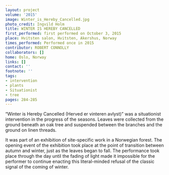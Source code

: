 ```yaml
---
layout: project
volume: '2015'
image: Winter_is_Hereby_Cancelled.jpg
photo_credit: Ingvild Holm
title: WINTER IS HEREBY CANCELLED
first_performed: first performed on October 3, 2015
place: Hvitsten salon, Hvitsten, Akershus, Norway
times_performed: Performed once in 2015
contributor: ROBERT CONNOLLY
collaborators: []
home: Oslo, Norway
links: []
contact: ''
footnote: ''
tags:
- intervention
- plants
- Situationist
- tree
pages: 284-285
---
```


“Winter is Hereby Cancelled (Herved er vinteren avlyst)” was a situationist intervention in the progress of the seasons. Leaves were collected from the ground beneath an oak tree and suspended between the branches and the ground on linen threads.

It was part of an exhibition of site-specific work in a Norwegian forest. The opening event of the exhibition took place at the point of transition between autumn and winter, just as the leaves began to fall. The performance took place through the day until the fading of light made it impossible for the performer to continue enacting this literal-minded refusal of the classic signal of the coming of winter.
